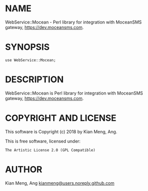 # NAME

WebService::Mocean - Perl library for integration with MoceanSMS gateway,
https://dev.moceansms.com.

# SYNOPSIS

    use WebService::Mocean;

# DESCRIPTION

WebService::Mocean is Perl library for integration with MoceanSMS gateway,
https://dev.moceansms.com.

# COPYRIGHT AND LICENSE

This software is Copyright (c) 2018 by Kian Meng, Ang.

This is free software, licensed under:

    The Artistic License 2.0 (GPL Compatible)

# AUTHOR

Kian Meng, Ang <kianmeng@users.noreply.github.com>
